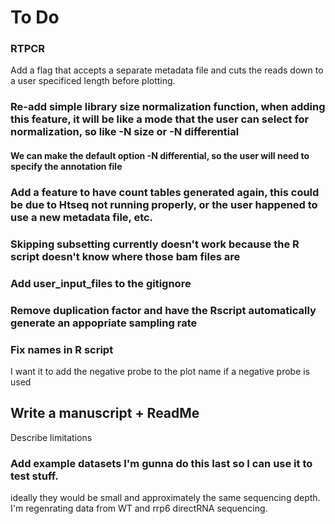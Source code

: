 # To Do

### RTPCR
Add a flag that accepts a separate metadata file and cuts the reads down to a user specificed length before plotting.

### Re-add simple library size normalization function, when adding this feature, it will be like a mode that the user can select for normalization, so like -N size or -N differential 
#### We can make the default option -N differential, so the user will need to specify the annotation file

### Add a feature to have count tables generated again, this could be due to Htseq not running properly, or the user happened to use a new metadata file, etc. 

### Skipping subsetting currently doesn't work because the R script doesn't know where those bam files are 

### Add user_input_files to the gitignore

### Remove duplication factor and have the Rscript automatically generate an appopriate sampling rate

### Fix names in R script
I want it to add the negative probe to the plot name if a negative probe is used

## Write a manuscript + ReadMe

Describe limitations

### Add example datasets I'm gunna do this last so I can use it to test stuff.

ideally they would be small and approximately the same sequencing depth.
I'm regenrating data from WT and rrp6 directRNA sequencing. 
